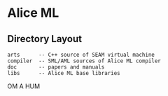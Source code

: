Alice ML
========

Directory Layout
----------------

    arts      -- C++ source of SEAM virtual machine
    сompiler  -- SML/AML sources of Alice ML compiler
    doc       -- papers and manuals
    libs      -- Alice ML base libraries

OM A HUM
